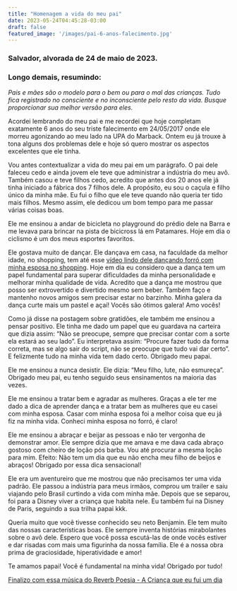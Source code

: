 ```yaml
---
title: "Homenagem a vida do meu pai"
date: 2023-05-24T04:45:28-03:00
draft: false
featured_image: '/images/pai-6-anos-falecimento.jpg'
---
```

### Salvador, alvorada de 24 de maio de 2023.


### Longo demais, resumindo:


*Pais e mães são o modelo para o bem ou para o mal das crianças. Tudo fica registrado no consciente e no inconsciente pelo resto da vida. Busque proporcionar sua melhor versão para eles.* 




Acordei lembrando do meu pai e me recordei que hoje completam exatamente 6 anos do seu triste falecimento em 24/05/2017 onde ele morreu agonizando ao meu lado na UPA do Marback. Ontem eu já trouxe à tona alguns dos problemas dele e hoje só quero mostrar os aspectos excelentes que ele tinha.


Vou antes contextualizar a vida do meu pai em um parágrafo. O pai dele faleceu cedo e ainda jovem ele teve que administrar a indústria do meu avô. Também casou e teve filhos cedo, acredito que antes dos 20 anos ele já tinha iniciado a fábrica dos 7 filhos dele. A propósito, eu sou o caçula e filho único da minha mãe. Eu fui o filho que ele teve quando não queria ter tido mais filhos. Mesmo assim, ele dedicou um bom tempo para me passar várias coisas boas.


Ele me ensinou a andar de bicicleta no playground do prédio dele na Barra e me levava para brincar na pista de bicicross lá em Patamares. Hoje em dia o ciclismo é um dos meus esportes favoritos.


Ele gostava muito de dançar. Ele dançava em casa, na faculdade da melhor idade, no shopping, tem até esse [vídeo lindo dele dançando forró com minha esposa no shopping](https://photos.app.goo.gl/1jUvfxa8DyfK12ew5). Hoje em dia eu considero que a dança tem um papel fundamental para superar dificuldades da minha personalidade e melhorar minha qualidade de vida. Acredito que a dança me mostrou que posso ser extrovertido e divertido mesmo sem beber. Também faço e mantenho novos amigos sem precisar estar no barzinho. Minha galera da dança curte mais um pastel e açaí! Vocês são ótimos galera! Amo vocês!


Como já disse na postagem sobre gratidões, ele também me ensinou a pensar positivo. Ele tinha me dado um papel que eu guardava na carteira que dizia assim: “Não se preocupe, sempre que precisar contar com a sorte ela estará ao seu lado”. Eu interpretava assim: “Procure fazer tudo da forma correta, mas se algo sair do script, não se preocupe que tudo vai dar certo”. E felizmente tudo na minha vida tem dado certo. Obrigado meu papai.


Ele me ensinou a nunca desistir. Ele dizia: “Meu filho, lute, não esmureça”. Obrigado meu pai, eu tenho seguido seus ensinamentos na maioria das vezes.


Ele me ensinou a tratar bem e agradar as mulheres. Graças a ele ter me dado a dica de aprender dança e a tratar bem as mulheres que eu casei com minha esposa.  Casar com minha esposa foi a melhor coisa que eu já fiz na minha vida. Conheci minha esposa no forró, é claro!


Ele me ensinou a abraçar e beijar as pessoas e não ter vergonha de demonstrar amor. Ele sempre dizia que me amava e me dava cada abraço gostoso com cheiro de loção pós barba. Vou até procurar a mesma loção para mim. Efeito: Não tem um dia que eu não encha meu filho de beijos e abraços! Obrigado por essa dica sensacional!


Ele era um aventureiro que me mostrou que não precisamos ter uma vida padrão. Ele passou a indústria para meus irmãos, comprou um trailer e saiu viajando pelo Brasil curtindo a vida com minha mãe. Depois que se separou, foi para a Disney viver a criança que habita nele. Eu também fui na Disney de Paris, seguindo a sua trilha papai kkk.


Queria muito que você tivesse conhecido seu neto Benjamin. Ele tem muito das nossas características boas. Ele sempre inventa histórias mirabolantes sobre o avô dele. Espero que você possa escutá-las de onde vocês estiver e dar risadas com mais uma figurinha da nossa família. Ele é a nossa obra prima de graciosidade, hiperatividade e amor!


Te amamos papai! Você é fundamental na minha vida! Obrigado por tudo!


[Finalizo com essa música do Reverb Poesia - A Criança que eu fui um dia](https://www.youtube.com/watch?v=FaW8-qmlCoI&ab_channel=ReverbPoesia)




